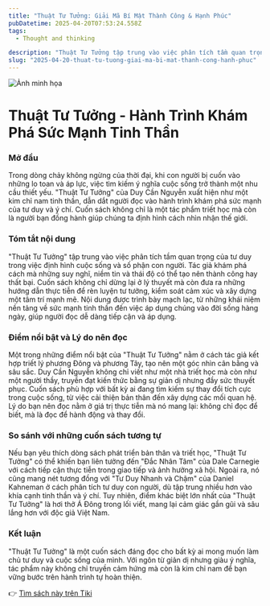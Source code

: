 ```yaml
---
title: "Thuật Tư Tưởng: Giải Mã Bí Mật Thành Công & Hạnh Phúc"
pubDatetime: 2025-04-20T07:53:24.558Z
tags:
  - Thought and thinking

description: "Thuật Tư Tưởng tập trung vào việc phân tích tầm quan trọng của tư duy trong việc định hình cuộc sống và số phận con người. Tác giả khám phá cách mà những suy nghĩ, niềm tin và thái độ có thể tạo nên thành công hay thất bại"
slug: "2025-04-20-thuat-tu-tuong-giai-ma-bi-mat-thanh-cong-hanh-phuc"
---
```


![Ảnh minh họa](https://external-content.duckduckgo.com/iu/?u=https%3A%2F%2Fi.ytimg.com%2Fvi%2FGegNgcmrQY8%2Fmaxresdefault.jpg&f=1&nofb=1&ipt=1a73d7975afe99cee56120f7a7ac016661be0bee9ca6ca793b09775570c17ec6) 

 # Thuật Tư Tưởng - Hành Trình Khám Phá Sức Mạnh Tinh Thần

<h3>Mở đầu</h3>
Trong dòng chảy không ngừng của thời đại, khi con người bị cuốn vào những lo toan và áp lực, việc tìm kiếm ý nghĩa cuộc sống trở thành một nhu cầu thiết yếu. "Thuật Tư Tưởng" của Duy Cần Nguyễn xuất hiện như một kim chỉ nam tinh thần, dẫn dắt người đọc vào hành trình khám phá sức mạnh của tư duy và ý chí. Cuốn sách không chỉ là một tác phẩm triết học mà còn là người bạn đồng hành giúp chúng ta định hình cách nhìn nhận thế giới.

<h3>Tóm tắt nội dung</h3>
"Thuật Tư Tưởng" tập trung vào việc phân tích tầm quan trọng của tư duy trong việc định hình cuộc sống và số phận con người. Tác giả khám phá cách mà những suy nghĩ, niềm tin và thái độ có thể tạo nên thành công hay thất bại. Cuốn sách không chỉ dừng lại ở lý thuyết mà còn đưa ra những hướng dẫn thực tiễn để rèn luyện tư tưởng, kiểm soát cảm xúc và xây dựng một tâm trí mạnh mẽ. Nội dung được trình bày mạch lạc, từ những khái niệm nền tảng về sức mạnh tinh thần đến việc áp dụng chúng vào đời sống hàng ngày, giúp người đọc dễ dàng tiếp cận và áp dụng.

<h3>Điểm nổi bật và Lý do nên đọc</h3>
Một trong những điểm nổi bật của "Thuật Tư Tưởng" nằm ở cách tác giả kết hợp triết lý phương Đông và phương Tây, tạo nên một góc nhìn cân bằng và sâu sắc. Duy Cần Nguyễn không chỉ viết như một nhà triết học mà còn như một người thầy, truyền đạt kiến thức bằng sự giản dị nhưng đầy sức thuyết phục. Cuốn sách phù hợp với bất kỳ ai đang tìm kiếm sự thay đổi tích cực trong cuộc sống, từ việc cải thiện bản thân đến xây dựng các mối quan hệ. Lý do bạn nên đọc nằm ở giá trị thực tiễn mà nó mang lại: không chỉ đọc để biết, mà là đọc để hành động và thay đổi.

<h3>So sánh với những cuốn sách tương tự</h3>
Nếu bạn yêu thích dòng sách phát triển bản thân và triết học, "Thuật Tư Tưởng" có thể khiến bạn liên tưởng đến "Đắc Nhân Tâm" của Dale Carnegie với cách tiếp cận thực tiễn trong giao tiếp và ảnh hưởng xã hội. Ngoài ra, nó cũng mang nét tương đồng với "Tư Duy Nhanh và Chậm" của Daniel Kahneman ở cách phân tích tư duy con người, dù tập trung nhiều hơn vào khía cạnh tinh thần và ý chí. Tuy nhiên, điểm khác biệt lớn nhất của "Thuật Tư Tưởng" là hơi thở Á Đông trong lối viết, mang lại cảm giác gần gũi và sâu lắng hơn với độc giả Việt Nam.

<h3>Kết luận</h3>
"Thuật Tư Tưởng" là một cuốn sách đáng đọc cho bất kỳ ai mong muốn làm chủ tư duy và cuộc sống của mình. Với ngôn từ giản dị nhưng giàu ý nghĩa, tác phẩm này không chỉ truyền cảm hứng mà còn là kim chỉ nam để bạn vững bước trên hành trình tự hoàn thiện.

👉 [Tìm sách này trên Tiki](https://tiki.vn/search?q=Thu%E1%BA%ADt%20t%C6%B0%20t%C6%B0%E1%BB%9Fng)
